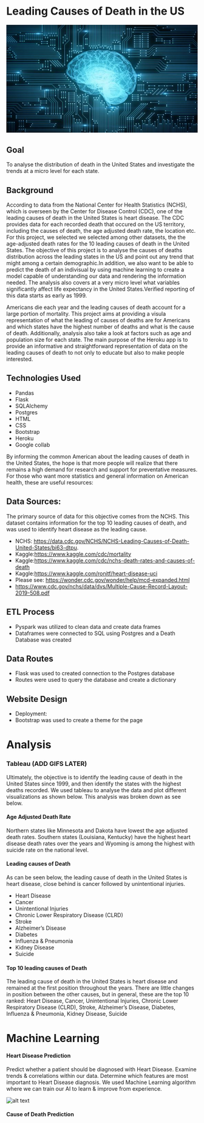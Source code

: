 # Leading Causes of Death in the US

![alt text](https://github.com/AliciaAPerez/Death_Analytics_using_CDC_Data_with_Machine_Learning/blob/main/Images/Backgroung%20image.jpg "Bacgkgroung")

## Goal
To analyse the distribution of death in the United States and investigate the trends at a micro level for each state.

## Background
According to data from the National Center for Health Statistics (NCHS), which is overseen by the Center for Disease Control (CDC), one of the leading causes of death in the United States is heart disease. The CDC provides data for each recorded death that occured on the US territory, including the causes of death, the age adjusted death rate, the location etc. For this project, we selected we selected among other datasets, the the age-adjusted death rates for the 10 leading causes of death in the United States. The objective of this project is to analyse the causes of deaths distribution across the leading states in the US and point out any trend that might among a certain demographic.In addition, we also want to be able to predict the death of an indivisual by using machine learning to create a model capable of understanding our data and rendering the information needed. The analysis also covers at a very micro level what variables significantly affect  life expectancy in the United States.Verified reporting of this data starts as early as  1999.

Americans die each year and the leading causes of death account for a large portion of mortality. This project aims at providing a visula representation of what the leading of causes of deaths are for Americans and which states have the highest number of deaths and what is the cause of death. Additionally, analysis also take a look at factors such as  age and population size for each state. The main purpose of the Heroku app is to provide an informative and straightforward representation of data on the leading causes of death to not only to educate but also to make people interested.

## Technologies Used
* Pandas
* Flask
* SQLAlchemy
* Postgres
* HTML
* CSS
* Bootstrap
* Heroku
* Google collab


By informing the common American about the leading causes of death in the United States, the hope is that more people will realize that there remains a high demand for research and support for preventative measures. 
For those who want more statistics and general information on American health, these are useful resources:

## Data Sources:
The primary source of data for this objective comes from the NCHS. This dataset contains information for the top 10 leading causes of death, and was used to identify heart disease as the leading cause.
* NCHS: https://data.cdc.gov/NCHS/NCHS-Leading-Causes-of-Death-United-States/bi63-dtpu. 
* Kaggle:https://www.kaggle.com/cdc/mortality
* Kaggle:https://www.kaggle.com/cdc/nchs-death-rates-and-causes-of-death
* Kaggle:https://www.kaggle.com/ronitf/heart-disease-uci
* Please see: https://wonder.cdc.gov/wonder/help/mcd-expanded.html
* https://www.cdc.gov/nchs/data/dvs/Multiple-Cause-Record-Layout-2019-508.pdf

## ETL Process
* Pyspark was utilized to clean data and create data frames
* Dataframes were connected to SQL using Postgres and a Death Database was created

## Data Routes
* Flask was used to created connection to the Postgres database
* Routes were used to query the database and create a dictionary

## Website Design
* Deployment: 
* Bootstrap was used to create a theme for the page

# Analysis

### Tableau (ADD GIFS LATER)
Ultimately, the objective is to identify the leading cause of death in the United States since 1999, and then identify the states with the highest deaths recorded. 
We used tableau to analyse the data and plot different visualizations as shown below. This analysis was broken down as see below.


#### Age Adjusted Death Rate
Northern states like Minnesota and Dakota have lowest the age adjusted death rates. Southern states (Louisiana, Kentucky) have the highest heart disease death rates over the years and Wyoming is among the highest with suicide rate on the national level.

#### Leading causes of Death
As can be seen below, the leading cause of death in the United States  is heart disease, close behind is cancer followed by unintentional injuries.

* Heart Disease
* Cancer
*  Unintentional Injuries
* Chronic Lower Respiratory Disease (CLRD)
* Stroke
* Alzheimer’s Disease
* Diabetes
* Influenza & Pneumonia
* Kidney Disease
* Suicide

#### Top 10 leading causes of Death
The leading cause of death in the United States is heart disease and remained at the first position throughout the years. There are little changes in position between the other causes, but in general, these are the top 10 ranked: Heart Disease, Cancer, Unintentional Injuries, Chronic Lower Respiratory Disease (CLRD), Stroke, Alzheimer’s Disease, Diabetes, Influenza & Pneumonia, Kidney Disease, Suicide

# Machine Learning 

#### Heart Disease Prediction 
Predict whether a patient should be diagnosed with Heart Disease. Examine trends & correlations within our data. Determine which features are most important to Heart Disease diagnosis. We used Machine Learning algorithm where we can train our AI to learn & improve from experience. 

![alt text](https://github.com/AliciaAPerez/Death_Analytics_using_CDC_Data_with_Machine_Learning/blob/main/Images/prediction%20heart.JPG")


#### Cause of Death Prediction




